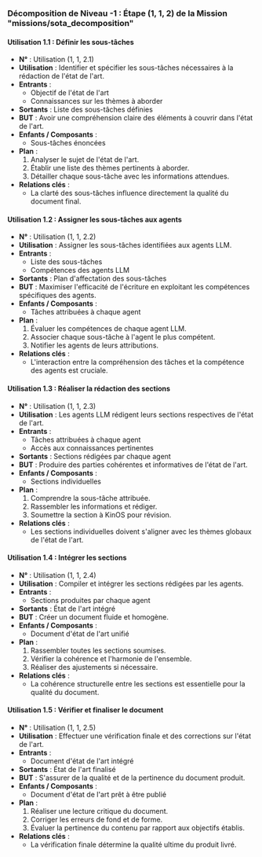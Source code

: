 ### Décomposition de Niveau -1 : Étape (1, 1, 2) de la Mission "missions/sota_decomposition"

#### Utilisation 1.1 : Définir les sous-tâches
- **N°** : Utilisation (1, 1, 2.1)
- **Utilisation** : Identifier et spécifier les sous-tâches nécessaires à la rédaction de l'état de l'art.
- **Entrants** :
  - Objectif de l'état de l'art
  - Connaissances sur les thèmes à aborder
- **Sortants** : Liste des sous-tâches définies
- **BUT** : Avoir une compréhension claire des éléments à couvrir dans l'état de l'art.
- **Enfants / Composants** : 
  - Sous-tâches énoncées
- **Plan** :
  1. Analyser le sujet de l'état de l'art.
  2. Établir une liste des thèmes pertinents à aborder.
  3. Détailler chaque sous-tâche avec les informations attendues.
- **Relations clés** :
  - La clarté des sous-tâches influence directement la qualité du document final.

#### Utilisation 1.2 : Assigner les sous-tâches aux agents
- **N°** : Utilisation (1, 1, 2.2)
- **Utilisation** : Assigner les sous-tâches identifiées aux agents LLM.
- **Entrants** :
  - Liste des sous-tâches
  - Compétences des agents LLM
- **Sortants** : Plan d'affectation des sous-tâches
- **BUT** : Maximiser l'efficacité de l'écriture en exploitant les compétences spécifiques des agents.
- **Enfants / Composants** : 
  - Tâches attribuées à chaque agent
- **Plan** :
  1. Évaluer les compétences de chaque agent LLM.
  2. Associer chaque sous-tâche à l'agent le plus compétent.
  3. Notifier les agents de leurs attributions.
- **Relations clés** :
  - L'interaction entre la compréhension des tâches et la compétence des agents est cruciale.

#### Utilisation 1.3 : Réaliser la rédaction des sections
- **N°** : Utilisation (1, 1, 2.3)
- **Utilisation** : Les agents LLM rédigent leurs sections respectives de l'état de l'art.
- **Entrants** :
  - Tâches attribuées à chaque agent
  - Accès aux connaissances pertinentes
- **Sortants** : Sections rédigées par chaque agent
- **BUT** : Produire des parties cohérentes et informatives de l'état de l'art.
- **Enfants / Composants** : 
  - Sections individuelles
- **Plan** :
  1. Comprendre la sous-tâche attribuée.
  2. Rassembler les informations et rédiger.
  3. Soumettre la section à KinOS pour révision.
- **Relations clés** :
  - Les sections individuelles doivent s'aligner avec les thèmes globaux de l'état de l'art.

#### Utilisation 1.4 : Intégrer les sections
- **N°** : Utilisation (1, 1, 2.4)
- **Utilisation** : Compiler et intégrer les sections rédigées par les agents.
- **Entrants** :
  - Sections produites par chaque agent
- **Sortants** : État de l'art intégré
- **BUT** : Créer un document fluide et homogène.
- **Enfants / Composants** : 
  - Document d'état de l'art unifié
- **Plan** :
  1. Rassembler toutes les sections soumises.
  2. Vérifier la cohérence et l'harmonie de l'ensemble.
  3. Réaliser des ajustements si nécessaire.
- **Relations clés** :
  - La cohérence structurelle entre les sections est essentielle pour la qualité du document.

#### Utilisation 1.5 : Vérifier et finaliser le document
- **N°** : Utilisation (1, 1, 2.5)
- **Utilisation** : Effectuer une vérification finale et des corrections sur l'état de l'art.
- **Entrants** :
  - Document d'état de l'art intégré
- **Sortants** : État de l'art finalisé
- **BUT** : S'assurer de la qualité et de la pertinence du document produit.
- **Enfants / Composants** : 
  - Document d'état de l'art prêt à être publié
- **Plan** :
  1. Réaliser une lecture critique du document.
  2. Corriger les erreurs de fond et de forme.
  3. Évaluer la pertinence du contenu par rapport aux objectifs établis.
- **Relations clés** :
  - La vérification finale détermine la qualité ultime du produit livré.